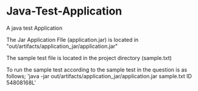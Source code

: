 # Java-Test-Application
A java test Application

The Jar Application FIle (application.jar) is located in "out/artifacts/application_jar/application.jar"

The sample test file is located in the project directory (sample.txt) 

To run the sample test according to the sample test in the question is as follows;
'java -jar out/artifacts/application_jar/application.jar sample.txt ID 54808168L'

